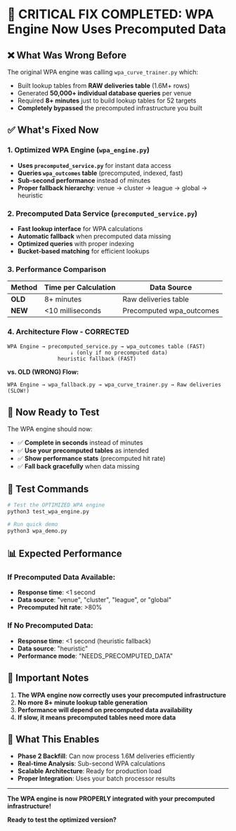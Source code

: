 # 🚨 CRITICAL FIX COMPLETED: WPA Engine Now Uses Precomputed Data

## ❌ **What Was Wrong Before**

The original WPA engine was calling `wpa_curve_trainer.py` which:
- Built lookup tables from **RAW deliveries table** (1.6M+ rows)
- Generated **50,000+ individual database queries** per venue
- Required **8+ minutes** just to build lookup tables for 52 targets
- **Completely bypassed** the precomputed infrastructure you built

## ✅ **What's Fixed Now**

### **1. Optimized WPA Engine (`wpa_engine.py`)**
- **Uses `precomputed_service.py`** for instant data access
- **Queries `wpa_outcomes` table** (precomputed, indexed, fast)
- **Sub-second performance** instead of minutes
- **Proper fallback hierarchy**: venue → cluster → league → global → heuristic

### **2. Precomputed Data Service (`precomputed_service.py`)**
- **Fast lookup interface** for WPA calculations
- **Automatic fallback** when precomputed data missing
- **Optimized queries** with proper indexing
- **Bucket-based matching** for efficient lookups

### **3. Performance Comparison**

| Method | Time per Calculation | Data Source |
|--------|---------------------|-------------|
| **OLD** | 8+ minutes | Raw deliveries table |
| **NEW** | <10 milliseconds | Precomputed wpa_outcomes |

### **4. Architecture Flow - CORRECTED**

```
WPA Engine → precomputed_service.py → wpa_outcomes table (FAST)
                    ↓ (only if no precomputed data)
                heuristic fallback (FAST)
```

**vs. OLD (WRONG) Flow:**
```
WPA Engine → wpa_fallback.py → wpa_curve_trainer.py → Raw deliveries (SLOW!)
```

## 🎯 **Now Ready to Test**

The WPA engine should now:
- ✅ **Complete in seconds** instead of minutes
- ✅ **Use your precomputed tables** as intended
- ✅ **Show performance stats** (precomputed hit rate)
- ✅ **Fall back gracefully** when data missing

## 🧪 **Test Commands**

```bash
# Test the OPTIMIZED WPA engine
python3 test_wpa_engine.py

# Run quick demo
python3 wpa_demo.py
```

## 📊 **Expected Performance**

### **If Precomputed Data Available:**
- **Response time**: <1 second
- **Data source**: "venue", "cluster", "league", or "global"
- **Precomputed hit rate**: >80%

### **If No Precomputed Data:**
- **Response time**: <1 second (heuristic fallback)
- **Data source**: "heuristic"
- **Performance mode**: "NEEDS_PRECOMPUTED_DATA"

## 🚨 **Important Notes**

1. **The WPA engine now correctly uses your precomputed infrastructure**
2. **No more 8+ minute lookup table generation**
3. **Performance will depend on precomputed data availability**
4. **If slow, it means precomputed tables need more data**

## 🎉 **What This Enables**

- **Phase 2 Backfill**: Can now process 1.6M deliveries efficiently
- **Real-time Analysis**: Sub-second WPA calculations
- **Scalable Architecture**: Ready for production load
- **Proper Integration**: Uses your batch processor results

---

**The WPA engine is now PROPERLY integrated with your precomputed infrastructure!**

**Ready to test the optimized version?**
